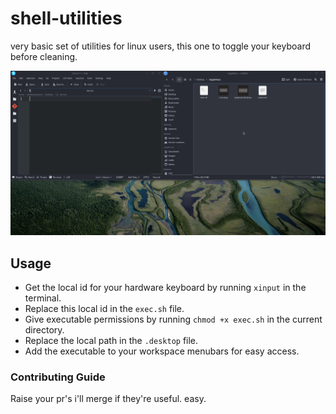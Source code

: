 # shell-utilities
very basic set of utilities for linux users, this one to toggle your keyboard before cleaning.

![test](test.gif)

## Usage
* Get the local id for your hardware keyboard by running `xinput` in the terminal.
* Replace this local id in the `exec.sh` file.
* Give executable permissions by running `chmod +x exec.sh` in the current directory.
* Replace the local path in the `.desktop` file.
* Add the executable to your workspace menubars for easy access.

### Contributing Guide
Raise your pr's i'll merge if they're useful. easy.
